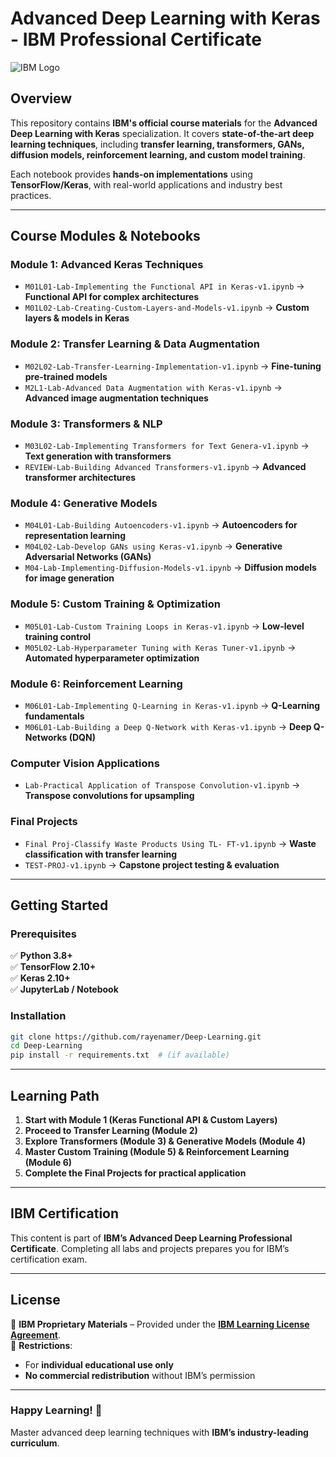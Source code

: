 # **Advanced Deep Learning with Keras - IBM Professional Certificate**  

![IBM Logo](https://upload.wikimedia.org/wikipedia/commons/5/51/IBM_logo.svg)  

## **Overview**  
This repository contains **IBM's official course materials** for the **Advanced Deep Learning with Keras** specialization. It covers **state-of-the-art deep learning techniques**, including **transfer learning, transformers, GANs, diffusion models, reinforcement learning, and custom model training**.  

Each notebook provides **hands-on implementations** using **TensorFlow/Keras**, with real-world applications and industry best practices.  

---

## **Course Modules & Notebooks**  

### **Module 1: Advanced Keras Techniques**  
- `M01L01-Lab-Implementing the Functional API in Keras-v1.ipynb` → **Functional API for complex architectures**  
- `M01L02-Lab-Creating-Custom-Layers-and-Models-v1.ipynb` → **Custom layers & models in Keras**  

### **Module 2: Transfer Learning & Data Augmentation**  
- `M02L02-Lab-Transfer-Learning-Implementation-v1.ipynb` → **Fine-tuning pre-trained models**  
- `M2L1-Lab-Advanced Data Augmentation with Keras-v1.ipynb` → **Advanced image augmentation techniques**  

### **Module 3: Transformers & NLP**  
- `M03L02-Lab-Implementing Transformers for Text Genera-v1.ipynb` → **Text generation with transformers**  
- `REVIEW-Lab-Building Advanced Transformers-v1.ipynb` → **Advanced transformer architectures**  

### **Module 4: Generative Models**  
- `M04L01-Lab-Building Autoencoders-v1.ipynb` → **Autoencoders for representation learning**  
- `M04L02-Lab-Develop GANs using Keras-v1.ipynb` → **Generative Adversarial Networks (GANs)**  
- `M04-Lab-Implementing-Diffusion-Models-v1.ipynb` → **Diffusion models for image generation**  

### **Module 5: Custom Training & Optimization**  
- `M05L01-Lab-Custom Training Loops in Keras-v1.ipynb` → **Low-level training control**  
- `M05L02-Lab-Hyperparameter Tuning with Keras Tuner-v1.ipynb` → **Automated hyperparameter optimization**  

### **Module 6: Reinforcement Learning**  
- `M06L01-Lab-Implementing Q-Learning in Keras-v1.ipynb` → **Q-Learning fundamentals**  
- `M06L01-Lab-Building a Deep Q-Network with Keras-v1.ipynb` → **Deep Q-Networks (DQN)**  

### **Computer Vision Applications**  
- `Lab-Practical Application of Transpose Convolution-v1.ipynb` → **Transpose convolutions for upsampling**  

### **Final Projects**  
- `Final Proj-Classify Waste Products Using TL- FT-v1.ipynb` → **Waste classification with transfer learning**  
- `TEST-PROJ-v1.ipynb` → **Capstone project testing & evaluation**  

---

## **Getting Started**  

### **Prerequisites**  
✅ **Python 3.8+**  
✅ **TensorFlow 2.10+**  
✅ **Keras 2.10+**  
✅ **JupyterLab / Notebook**  

### **Installation**  
```bash
git clone https://github.com/rayenamer/Deep-Learning.git
cd Deep-Learning
pip install -r requirements.txt  # (if available)
```

---

## **Learning Path**  
1. **Start with Module 1 (Keras Functional API & Custom Layers)**  
2. **Proceed to Transfer Learning (Module 2)**  
3. **Explore Transformers (Module 3) & Generative Models (Module 4)**  
4. **Master Custom Training (Module 5) & Reinforcement Learning (Module 6)**  
5. **Complete the Final Projects for practical application**  

---

## **IBM Certification**  
This content is part of **IBM’s Advanced Deep Learning Professional Certificate**. Completing all labs and projects prepares you for IBM’s certification exam.  

---

## **License**  
📜 **IBM Proprietary Materials** – Provided under the **[IBM Learning License Agreement](https://www.ibm.com/legal/learning)**.  
🚫 **Restrictions**:  
- For **individual educational use only**  
- **No commercial redistribution** without IBM’s permission  

---

### **Happy Learning!** 🚀  
Master advanced deep learning techniques with **IBM’s industry-leading curriculum**.
